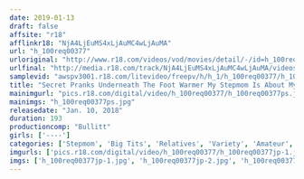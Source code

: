 ```yaml
---
date: 2019-01-13
draft: false
affsite: "r18"
afflinkr18: "NjA4LjEuMS4xLjAuMC4wLjAuMA"
url: "h_100req00377"
urloriginal: "http://www.r18.com/videos/vod/movies/detail/-/id=h_100req00377"
urlfinal: "http://media.r18.com/track/NjA4LjEuMS4xLjAuMC4wLjAuMA/videos/vod/movies/detail/-/id=h_100req00377"
samplevid: "awspv3001.r18.com/litevideo/freepv/h/h_1/h_100req00377/h_100req00377_dmb_w.mp4"
title: "Secret Pranks Underneath The Foot Warmer My Stepmom Is About My Age And Bursting With Lust Wicked Incest Creampie Raw Footage 4"
mainimgurl: "pics.r18.com/digital/video/h_100req00377/h_100req00377ps.jpg"
mainimgs: "h_100req00377ps.jpg"
releasedate: "Jan. 10, 2018"
duration: 193
productioncomp: "Bullitt"
girls: ['----']
categories: ['Stepmom', 'Big Tits', 'Relatives', 'Variety', 'Amateur', 'Creampie', 'Hi-Def']
imgurls: ['pics.r18.com/digital/video/h_100req00377/h_100req00377jp-1.jpg', 'pics.r18.com/digital/video/h_100req00377/h_100req00377jp-2.jpg', 'pics.r18.com/digital/video/h_100req00377/h_100req00377jp-3.jpg', 'pics.r18.com/digital/video/h_100req00377/h_100req00377jp-4.jpg', 'pics.r18.com/digital/video/h_100req00377/h_100req00377jp-5.jpg', 'pics.r18.com/digital/video/h_100req00377/h_100req00377jp-6.jpg', 'pics.r18.com/digital/video/h_100req00377/h_100req00377jp-7.jpg', 'pics.r18.com/digital/video/h_100req00377/h_100req00377jp-8.jpg', 'pics.r18.com/digital/video/h_100req00377/h_100req00377jp-9.jpg', 'pics.r18.com/digital/video/h_100req00377/h_100req00377jp-10.jpg', 'pics.r18.com/digital/video/h_100req00377/h_100req00377jp-11.jpg', 'pics.r18.com/digital/video/h_100req00377/h_100req00377jp-12.jpg', 'pics.r18.com/digital/video/h_100req00377/h_100req00377jp-13.jpg', 'pics.r18.com/digital/video/h_100req00377/h_100req00377jp-14.jpg', 'pics.r18.com/digital/video/h_100req00377/h_100req00377jp-15.jpg', 'pics.r18.com/digital/video/h_100req00377/h_100req00377jp-16.jpg', 'pics.r18.com/digital/video/h_100req00377/h_100req00377jp-17.jpg', 'pics.r18.com/digital/video/h_100req00377/h_100req00377jp-18.jpg', 'pics.r18.com/digital/video/h_100req00377/h_100req00377jp-19.jpg', 'pics.r18.com/digital/video/h_100req00377/h_100req00377jp-20.jpg']
imgs: ['h_100req00377jp-1.jpg', 'h_100req00377jp-2.jpg', 'h_100req00377jp-3.jpg', 'h_100req00377jp-4.jpg', 'h_100req00377jp-5.jpg', 'h_100req00377jp-6.jpg', 'h_100req00377jp-7.jpg', 'h_100req00377jp-8.jpg', 'h_100req00377jp-9.jpg', 'h_100req00377jp-10.jpg', 'h_100req00377jp-11.jpg', 'h_100req00377jp-12.jpg', 'h_100req00377jp-13.jpg', 'h_100req00377jp-14.jpg', 'h_100req00377jp-15.jpg', 'h_100req00377jp-16.jpg', 'h_100req00377jp-17.jpg', 'h_100req00377jp-18.jpg', 'h_100req00377jp-19.jpg', 'h_100req00377jp-20.jpg']
---
```

